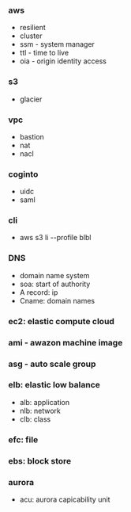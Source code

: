 ### aws
- resilient
- cluster
- ssm - system manager
- ttl - time to live
- oia - origin identity access
### s3 
- glacier


### vpc
- bastion
- nat
- nacl

### coginto
- uidc
- saml

### cli
- aws s3 li --profile blbl

### DNS
- domain name system
- soa: start of authority
- A record: ip
- Cname: domain names

### ec2: elastic compute cloud
### ami - awazon machine image
### asg - auto scale group

### elb: elastic low balance
- alb: application
- nlb: network
- clb: class

### efc: file

### ebs: block store

### aurora
- acu: aurora capicability unit 
